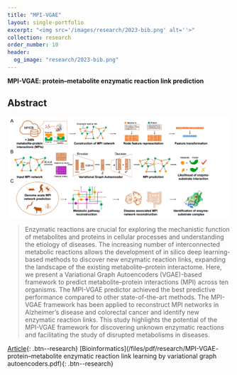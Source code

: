 ```yaml
---
title: "MPI-VGAE"
layout: single-portfolio
excerpt: "<img src='/images/research/2023-bib.png' alt=''>"
collection: research
order_number: 10
header: 
  og_image: "research/2023-bib.png"
---
```


**MPI-VGAE: protein–metabolite enzymatic reaction link prediction**

## Abstract

![Toc](/images/research/2023-bib.png)

> Enzymatic reactions are crucial for exploring the mechanistic function of metabolites and proteins in cellular processes and understanding the etiology of diseases. The increasing number of interconnected metabolic reactions allows the development of in silico deep learning-based methods to discover new enzymatic reaction links, expanding the landscape of the existing metabolite–protein interactome. 
Here, we present a Variational Graph Autoencoders (VGAE)-based framework to predict metabolite–protein interactions (MPI) across ten organisms. The MPI-VGAE predictor achieved the best predictive performance compared to other state-of-the-art methods. The MPI-VGAE framework has been applied to reconstruct MPI networks in Alzheimer’s disease and colorectal cancer and identify new enzymatic reaction links. This study highlights the potential of the MPI-VGAE framework for discovering unknown enzymatic reactions and facilitating the study of disrupted metabolisms in diseases.


[Article](https://academic.oup.com/bib/article/24/4/bbad189/7176311){: .btn--research} [Bioinformatics](/files/pdf/research/MPI-VGAE- protein–metabolite enzymatic reaction link learning by variational graph autoencoders.pdf){: .btn--research}
